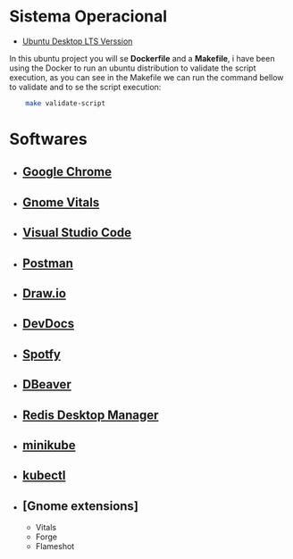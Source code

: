 # Sistema Operacional

- [Ubuntu Desktop LTS Verssion](https://ubuntu.com/download/desktop)

In this ubuntu project you will se **Dockerfile** and a **Makefile**, i have been using the Docker to run an ubuntu distribution to validate the script execution, as you can see in the Makefile we can run the command bellow to validate and to se the script execution:

```bash
    make validate-script
```

# Softwares

- ## [Google Chrome](https://www.google.pt/intl/pt-PT/chrome/?brand=CHBD&gclid=CjwKCAjwmrn5BRB2EiwAZgL9ouuCrvB9uc8UqESZQ9TouoMSfvgUUcZCEvs8G9ysJynbshGDIaarhRoCQWoQAvD_BwE&gclsrc=aw.ds)

- ## [Gnome Vitals](https://extensions.gnome.org/extension/1460/vitals/)

- ## [Visual Studio Code](https://code.visualstudio.com/docs/setup/linux)

- ## [Postman](https://www.postman.com/)

- ## [Draw.io](https://snapcraft.io/drawio)

- ## [DevDocs](https://github.com/freeCodeCamp/devdocs)

- ## [Spotfy](https://www.spotify.com/br/)

- ## [DBeaver](https://dbeaver.io/)

- ## [Redis Desktop Manager](https://snapcraft.io/redis-desktop-manager)

- ## [minikube](https://minikube.sigs.k8s.io/docs/start/)

- ## [kubectl](https://kubernetes.io/docs/tasks/tools/install-kubectl-linux/)

- ## [Gnome extensions]
  - Vitals
  - Forge
  - Flameshot

